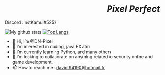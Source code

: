 <h1 align="right"><i>Pixel Perfect</i></h1>

<p>Discord : notKamui#5252</p>
  
![My github stats](https://github-readme-stats.vercel.app/api?username=notKamui&count_private=true&show_icons=true&theme=tokyonight)
[![Top Langs](https://github-readme-stats.vercel.app/api/top-langs/?username=DN-Pixel&layout=compact&theme=tokyonight&count_private=true&langs_count=10)](https://github.com/anuraghazra/github-readme-stats)
- 👋 Hi, I’m @DN-Pixel
- 👀 I’m interested in coding, java FX atm 
- 🌱 I’m currently learning Python, and many others
- 💞️ I’m looking to collaborate on anything related to security online and game development.
- 📫 How to reach me :
david.94190@hotmail.fr


<!---
DN-Pixel/DN-Pixel is a ✨ special ✨ repository because its `README.md` (this file) appears on your GitHub profile.
You can click the Preview link to take a look at your changes.
--->
